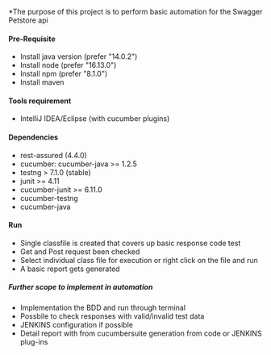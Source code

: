 *The purpose of this project is to perform basic automation for the Swagger Petstore api 

#### Pre-Requisite
- Install java version (prefer "14.0.2")
- Install node (prefer "16.13.0")
- Install npm (prefer "8.1.0")
- Install maven

#### Tools requirement
- IntelliJ IDEA/Eclipse (with cucumber plugins)

#### Dependencies
- rest-assured (4.4.0) 
- cucumber: cucumber-java >= 1.2.5
- testng > 7.1.0 (stable)
- junit >= 4.11
- cucumber-junit >= 6.11.0
- cucumber-testng
- cucumber-java

#### Run
 - Single classfile is created that covers up basic response code test
 - Get and Post request been checked 
 - Select individual class file for execution or right click on the file and run
 - A basic report gets generated 

##### Further scope to implement in automation
- Implementation the BDD and run through terminal 
- Possbile to check responses with valid/invalid test data 
- JENKINS configuration if possible
- Detail report with from cucumbersuite generation from code or JENKINS plug-ins
    
